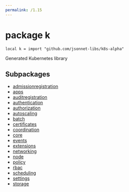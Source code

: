 ```yaml
---
permalink: /1.15
---
```


# package k

```jsonnet
local k = import "github.com/jsonnet-libs/k8s-alpha"
```

Generated Kubernetes library

## Subpackages

* [admissionregistration](admissionregistration.md)
* [apps](apps.md)
* [auditregistration](auditregistration.md)
* [authentication](authentication.md)
* [authorization](authorization.md)
* [autoscaling](autoscaling.md)
* [batch](batch.md)
* [certificates](certificates.md)
* [coordination](coordination.md)
* [core](core.md)
* [events](events.md)
* [extensions](extensions.md)
* [networking](networking.md)
* [node](node.md)
* [policy](policy.md)
* [rbac](rbac.md)
* [scheduling](scheduling.md)
* [settings](settings.md)
* [storage](storage.md)